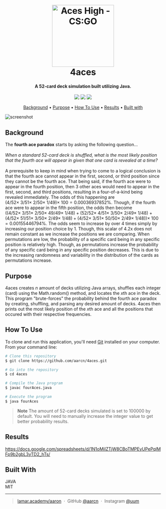 
<h1 align="center">
  <br>
<img src="https://i.imgur.com/gDvUkvv.png" alt="Aces High - CS:GO" width="200"></a>
  <br>
  4aces
  <br>
</h1>

<h4 align="center">A 52-card deck simulation built utilizing Java.</h4>

<p align="center">
  <a href="https://github.com/aarcn/4aces/blob/main/LICENSE"><img src="https://img.shields.io/badge/license-MIT-maroon"></a>
  <a href="https://www.ibo.org/programmes/diploma-programme/curriculum/mathematics"><img src="https://img.shields.io/badge/IB-%20Math%20AI%20HL%20-blue"></a>
  <a href="https://ibpublishing.ibo.org/live-exist/rest/app/tsm.xql?doc=d_5_matsl_tsm_1205_1_e&part=1&chapter=8"><img src="https://img.shields.io/badge/Internal%20-%20Assessment-white"></a>
</p>

<p align="center">
  <a href="#background">Background</a> •
  <a href="#purpose">Purpose</a> •
  <a href="#how-to-use">How To Use</a> •
  <a href="#results">Results</a> •
  <a href="#built-with">Built with</a>
</p>

![screenshot](https://i.imgur.com/sgI4PPb.png)

## Background

The <b>fourth ace paradox</b> starts by asking the following question...
<br>
<br>
<i>When a standard 52-card deck is shuffled, what is the most likely position that the fourth ace will appear in given that one card is revealed at a time?</i>
<br>
<br>
A prerequisite to keep in mind when trying to come to a logical conclusion is that the fourth ace cannot appear in the first, second, or third position since they cannot be the fourth ace. That being said, if the fourth ace were to appear in the fourth position, then 3 other aces would need to appear in the first, second, and third positions, resulting in a four-of-a-kind being revealed immediately. The odds of this happening are $(4/52 \times\ 3/51 \times\ 2/50 \times\ 1/49) \times\ 100 = 0.00036937852$%. Though, if the fourth ace were to appear in the fifth position, the odds then become $\big((4/52 \times\ 3/51 \times\ 2/50 \times\ 49/49 \times\ 1/48) + (52/52 \times\ 4/51 \times\ 3/50 \times\ 2/49 \times\ 1/48)$ $+ (4/52 \times\ 51/51 \times\ 3/50 \times\ 2/49 \times\ 1/48) + (4/52 \times\ 3/51 \times\ 50/50 \times\ 2/49 \times\ 1/48)\big) \times\ 100 = 0.00155446794$%. The odds seem to increase by over 4 times simply by increasing our position choice by 1. Though, this scalar of 4.2x does not remain constant as we increase the positions we are comparing. When permutations are low, the probability of a specific card being in any specific position is relatively high. Though, as permutations increase the probability of any specific card being in any specific position decreases. This is due to the increasing randomness and variability in the distribution of the cards as permutations increase.


## Purpose

4aces creates <I>n</i> amount of decks utilizing Java arrays, shuffles each integer (card) using the Math.random() method, and locates the <I>x</i>th ace in the deck. This program "brute-forces" the probability behind the fourth ace paradox by creating, shuffling, and parsing any desired amount of decks. 4aces then prints out the most likely position of the <I>x</i>th ace and all the positions that occured with their respective frequencies.


## How To Use

To clone and run this application, you'll need [Git](https://git-scm.com) installed on your computer. From your command line:

```bash
# Clone this repository
$ git clone https://github.com/aarcn/4aces.git

# Go into the repository
$ cd 4aces

# Compile the Java program
$ javac fourAces.java

# Execute the program
$ java fourAces
```

> **Note**
> The amount of 52-card decks simulated is set to 100000 by default. You will need to manually increase the integer value to get better probability results.


## Results

https://docs.google.com/spreadsheets/d/1N1oMiIZTjW8CBoTMPEyUPePqlMFp9b2gbL3yTD2_hTs/


## Built With

JAVA
<br>
MIT

---

> [lamar.academy/aaron](https://lamar.academy/aaron) &nbsp;&middot;&nbsp;
> GitHub [@aarcn](https://github.com/aarcn) &nbsp;&middot;&nbsp;
> Instagram [@uum](https://instagram.com/uum)


